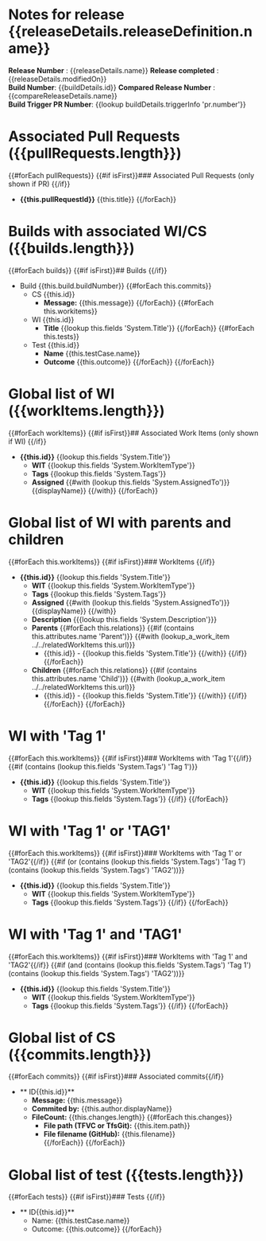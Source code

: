 # Notes for release  {{releaseDetails.releaseDefinition.name}}    
**Release Number**  : {{releaseDetails.name}}
**Release completed** : {{releaseDetails.modifiedOn}}     
**Build Number**: {{buildDetails.id}}
**Compared Release Number**  : {{compareReleaseDetails.name}}    
**Build Trigger PR Number**: {{lookup buildDetails.triggerInfo 'pr.number'}} 

# Associated Pull Requests ({{pullRequests.length}})
{{#forEach pullRequests}}
{{#if isFirst}}### Associated Pull Requests (only shown if  PR) {{/if}}
*  **{{this.pullRequestId}}** {{this.title}}
{{/forEach}}

# Builds with associated WI/CS ({{builds.length}})
{{#forEach builds}}
{{#if isFirst}}## Builds {{/if}}
-  Build {{this.build.buildNumber}}
{{#forEach this.commits}}
   - CS {{this.id}}
      - **Message:** {{this.message}}
{{/forEach}}
{{#forEach this.workitems}}
   - WI {{this.id}}
      - **Title** {{lookup this.fields 'System.Title'}}
{{/forEach}} 
{{#forEach this.tests}}
   - Test {{this.id}} 
      -  **Name** {{this.testCase.name}}
      -  **Outcome** {{this.outcome}}
{{/forEach}} 
{{/forEach}}

# Global list of WI ({{workItems.length}})
{{#forEach workItems}}
{{#if isFirst}}## Associated Work Items (only shown if  WI) {{/if}}
*  **{{this.id}}**  {{lookup this.fields 'System.Title'}}
   - **WIT** {{lookup this.fields 'System.WorkItemType'}} 
   - **Tags** {{lookup this.fields 'System.Tags'}}
   - **Assigned** {{#with (lookup this.fields 'System.AssignedTo')}} {{displayName}} {{/with}}
{{/forEach}}

# Global list of WI with parents and children
{{#forEach this.workItems}}
{{#if isFirst}}### WorkItems {{/if}}
*  **{{this.id}}**  {{lookup this.fields 'System.Title'}}
   - **WIT** {{lookup this.fields 'System.WorkItemType'}} 
   - **Tags** {{lookup this.fields 'System.Tags'}}
   - **Assigned** {{#with (lookup this.fields 'System.AssignedTo')}} {{displayName}} {{/with}}
   - **Description** {{{lookup this.fields 'System.Description'}}}
   - **Parents**
{{#forEach this.relations}}
{{#if (contains this.attributes.name 'Parent')}}
{{#with (lookup_a_work_item ../../relatedWorkItems  this.url)}}
      - {{this.id}} - {{lookup this.fields 'System.Title'}} 
{{/with}}
{{/if}}
{{/forEach}} 
   - **Children**
{{#forEach this.relations}}
{{#if (contains this.attributes.name 'Child')}}
{{#with (lookup_a_work_item ../../relatedWorkItems  this.url)}}
      - {{this.id}} - {{lookup this.fields 'System.Title'}} 
{{/with}}
{{/if}}
{{/forEach}} 
{{/forEach}} 

# WI with 'Tag 1'
{{#forEach this.workItems}}
{{#if isFirst}}### WorkItems with 'Tag 1'{{/if}}
{{#if (contains (lookup this.fields 'System.Tags') 'Tag 1')}}
*  **{{this.id}}**  {{lookup this.fields 'System.Title'}}
   - **WIT** {{lookup this.fields 'System.WorkItemType'}} 
   - **Tags** {{lookup this.fields 'System.Tags'}}
{{/if}}
{{/forEach}} 

# WI with 'Tag 1' or 'TAG1'
{{#forEach this.workItems}}
{{#if isFirst}}### WorkItems with 'Tag 1' or 'TAG2'{{/if}}
{{#if (or (contains (lookup this.fields 'System.Tags') 'Tag 1') (contains (lookup this.fields 'System.Tags') 'TAG2'))}}
*  **{{this.id}}**  {{lookup this.fields 'System.Title'}}
   - **WIT** {{lookup this.fields 'System.WorkItemType'}} 
   - **Tags** {{lookup this.fields 'System.Tags'}}
{{/if}}
{{/forEach}} 

# WI with 'Tag 1' and 'TAG1'
{{#forEach this.workItems}}
{{#if isFirst}}### WorkItems with 'Tag 1' and 'TAG2'{{/if}}
{{#if (and (contains (lookup this.fields 'System.Tags') 'Tag 1') (contains (lookup this.fields 'System.Tags') 'TAG2'))}}
*  **{{this.id}}**  {{lookup this.fields 'System.Title'}}
   - **WIT** {{lookup this.fields 'System.WorkItemType'}} 
   - **Tags** {{lookup this.fields 'System.Tags'}}
{{/if}}
{{/forEach}} 

# Global list of CS ({{commits.length}})
{{#forEach commits}}
{{#if isFirst}}### Associated commits{{/if}}
* ** ID{{this.id}}** 
   -  **Message:** {{this.message}}
   -  **Commited by:** {{this.author.displayName}} 
   -  **FileCount:** {{this.changes.length}} 
{{#forEach this.changes}}
      -  **File path (TFVC or TfsGit):** {{this.item.path}}  
      -  **File filename (GitHub):** {{this.filename}}  
{{/forEach}}
{{/forEach}}


# Global list of test ({{tests.length}})
{{#forEach tests}}
{{#if isFirst}}### Tests {{/if}}
* ** ID{{this.id}}** 
   -  Name: {{this.testCase.name}}
   -  Outcome: {{this.outcome}}
{{/forEach}}